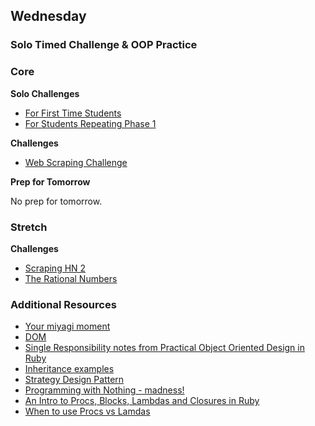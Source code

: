 ## Wednesday
### Solo Timed Challenge & OOP Practice

### Core

**Solo Challenges**

- [For First Time Students](../../../../algorithms-and-oo-checkpoint-challenge)
- [For Students Repeating Phase 1](../../../../alt-algorithms-and-oo-checkpoint-challenge)

**Challenges**

- [Web Scraping Challenge](../../../../web-scraping-challenge)

**Prep for Tomorrow**

No prep for tomorrow.

### Stretch

**Challenges**

- [Scraping HN 2](../../../../scraping-hn-2-saving-to-csv-challenge)
- [The Rational Numbers](../../../../the-rational-numbers-challenge)

### Additional Resources
- [Your miyagi moment](http://techcrunch.com/2013/08/10/your-miyagi-moment/)
- [DOM](http://www.w3.org/TR/DOM-Level-2-Core/introduction.html)
- [Single Responsibility notes from Practical Object Oriented Design in Ruby](../resources/oop-single-responsibility-poodr.md)
- [Inheritance examples](../resources/oop-inheritence-examples.md)
- [Strategy Design Pattern](http://en.wikipedia.org/wiki/Strategy_pattern)
- [Programming with Nothing - madness!](http://codon.com/programming-with-nothing)
- [An Intro to Procs, Blocks, Lambdas and Closures in Ruby](http://www.youtube.com/watch?v=VBC-G6hahWA)
- [When to use Procs vs Lamdas](http://stackoverflow.com/questions/626/when-to-use-lambda-when-to-use-proc-new)

